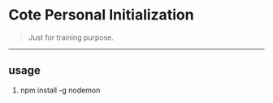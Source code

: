# Cote Personal Initialization

> Just for training purpose.

----
## usage
1. npm install -g nodemon